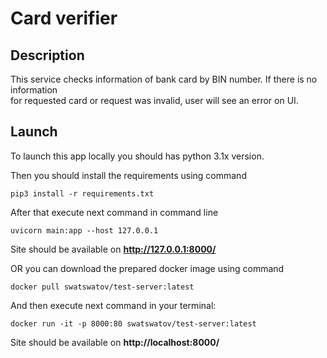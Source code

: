 # Card verifier

## Description

This service checks information of bank card by BIN number. If there is no information<br> for requested card
or request was invalid, user will see an error on UI.


## Launch
To launch this app locally you should has python 3.1x version.

Then you should install the requirements using command

    pip3 install -r requirements.txt

After that execute next command in command line

    uvicorn main:app --host 127.0.0.1

Site should be available on **http://127.0.0.1:8000/**


OR you can download the prepared docker image using command

    docker pull swatswatov/test-server:latest

And then execute next command in your terminal:

    docker run -it -p 8000:80 swatswatov/test-server:latest  

Site should be available on **http://localhost:8000/**
